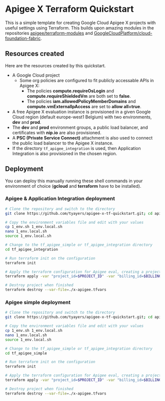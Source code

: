 # Apigee X Terraform Quickstart
This is a simple template for creating Google Cloud Apigee X projects with useful settings using Terraform. This builds upon amazing modules in the repositories [apigee/terraform-modules](https://github.com/apigee/terraform-modules) and [GoogleCloudPlatform/cloud-foundation-fabric](https://github.com/GoogleCloudPlatform/cloud-foundation-fabric).

## Resources created
Here are the resources created by this quickstart.

- A Google Cloud project
  - Some org policies are configured to fit publicly accessable APIs in Apigee X:
    - The policies **compute.requireOsLogin** and **compute.requireShieldedVm** are both set to **false**.
    - The policies **iam.allowedPolicyMemberDomains** and **compute.vmExternalIpAccess** are set to **allow all=true**.
- A free Apigee X evaluation instance is provisioned in a given Google Cloud region (default europe-west1 Belgium) with two environments, **dev** and **prod**.
- The **dev** and **prod** environment groups, a public load balancer, and certificates with **nip.io** are also provisioned.
- A **PSC (Private Service Connect)** attachment is also used to connect the public load balancer to the Apigee X instance.
- If the directory `tf_apigee_integration` is used, then Application Integration is also provisioned in the chosen region.

## Deployment
You can deploy this manually running these shell commands in your environment of choice (**gcloud** and **terraform** have to be installed).

### Apigee & Application Integration deployment
```sh
# Clone the repository and switch to the directory
git clone https://github.com/tyayers/apigee-x-tf-quickstart.git; cd apigee-x-tf-quickstart

# Copy the environment variables file and edit with your values
cp 1_env.sh 1_env.local.sh
nano 1_env.local.sh
source 1_env.local.sh

# Change to the tf_apigee_simple or tf_apigee_integration directory
cd tf_apigee_integration

# Run terraform init on the configuration
terraform init

# Apply the terraform configuration for Apigee eval, creating a project and Apigee X instance and two environments (dev and prod)
terraform apply -var "project_id=$PROJECT_ID" -var "billing_id=$BILLING_ID" -var "project_create=false" --var-file=./x-apigee.tfvars

# Destroy project when finished
terraform destroy --var-file=./x-apigee.tfvars
```

### Apigee simple deployment
```sh
# Clone the repository and switch to the directory
git clone https://github.com/tyayers/apigee-x-tf-quickstart.git; cd apigee-x-tf-quickstart

# Copy the environment variables file and edit with your values
cp 1_env.sh 1_env.local.sh
nano 1_env.local.sh
source 1_env.local.sh

# Change to the tf_apigee_simple or tf_apigee_integration directory
cd tf_apigee_simple

# Run terraform init on the configuration
terraform init

# Apply the terraform configuration for Apigee eval, creating a project and Apigee X instance and two environments (dev and prod)
terraform apply -var "project_id=$PROJECT_ID" -var "billing_id=$BILLING_ID" -var "project_create=false" --var-file=./x-apigee.tfvars

# Destroy project when finished
terraform destroy --var-file=./x-apigee.tfvars
```